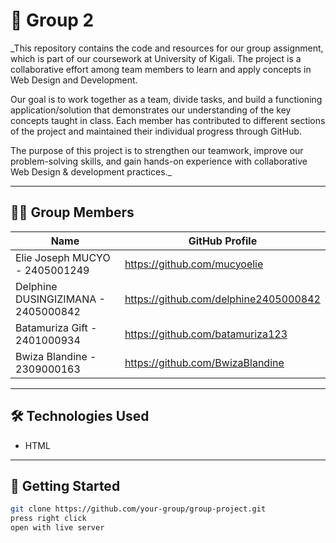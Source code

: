 # 📘 Group 2

_This repository contains the code and resources for our group assignment, which is part of our coursework at University of Kigali. The project is a collaborative effort among team members to learn and apply concepts in Web Design and Development.

Our goal is to work together as a team, divide tasks, and build a functioning application/solution that demonstrates our understanding of the key concepts taught in class. Each member has contributed to different sections of the project and maintained their individual progress through GitHub.

The purpose of this project is to strengthen our teamwork, improve our problem-solving skills, and gain hands-on experience with collaborative Web Design & development practices._

---

## 👨‍💻 Group Members

| Name              | GitHub Profile                                |
|-------------------|-----------------------------------------------|
| Elie Joseph MUCYO - 2405001249     |https://github.com/mucyoelie   |
| Delphine DUSINGIZIMANA - 2405000842    | https://github.com/delphine2405000842   |
| Batamuriza Gift -  2401000934     | https://github.com/batamuriza123    |
|  Bwiza Blandine - 2309000163    | https://github.com/BwizaBlandine    |

---

## 🛠️ Technologies Used

- HTML


---

## 🚀 Getting Started

```bash
git clone https://github.com/your-group/group-project.git
press right click
open with live server



